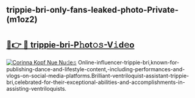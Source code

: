 ## trippie-bri-only-fans​-leaked-photo​-Private-(m1oz2)


# <h2><a href="https://mediaupload.pro?title=trippie-bri&ref=git">🔗👉 🔴 trippie-bri-P𝚑ot𝚘𝚜-V𝚒d𝚎o</a></h2>

[![Corinna Kopf Nue Nu𝚍e𝚜](https://i.imgur.com/0qMVB7G.gif)](https://mediaupload.pro?title=trippie-bri&ref=git)
Online-influencer-trippie-bri,known-for-publishing-dance-and-lifestyle-content,-including-performances-and-vlogs-on-social-media-platforms.Brilliant-ventriloquist-assistant-trippie-bri,celebrated-for-their-exceptional-abilities-and-accomplishments-in-assisting-ventriloquists.  